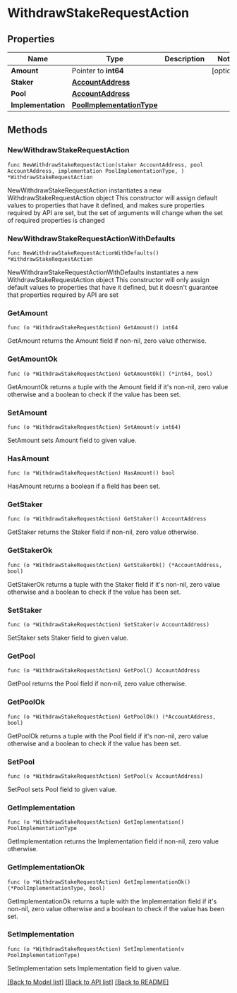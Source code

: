 # WithdrawStakeRequestAction

## Properties

Name | Type | Description | Notes
------------ | ------------- | ------------- | -------------
**Amount** | Pointer to **int64** |  | [optional] 
**Staker** | [**AccountAddress**](AccountAddress.md) |  | 
**Pool** | [**AccountAddress**](AccountAddress.md) |  | 
**Implementation** | [**PoolImplementationType**](PoolImplementationType.md) |  | 

## Methods

### NewWithdrawStakeRequestAction

`func NewWithdrawStakeRequestAction(staker AccountAddress, pool AccountAddress, implementation PoolImplementationType, ) *WithdrawStakeRequestAction`

NewWithdrawStakeRequestAction instantiates a new WithdrawStakeRequestAction object
This constructor will assign default values to properties that have it defined,
and makes sure properties required by API are set, but the set of arguments
will change when the set of required properties is changed

### NewWithdrawStakeRequestActionWithDefaults

`func NewWithdrawStakeRequestActionWithDefaults() *WithdrawStakeRequestAction`

NewWithdrawStakeRequestActionWithDefaults instantiates a new WithdrawStakeRequestAction object
This constructor will only assign default values to properties that have it defined,
but it doesn't guarantee that properties required by API are set

### GetAmount

`func (o *WithdrawStakeRequestAction) GetAmount() int64`

GetAmount returns the Amount field if non-nil, zero value otherwise.

### GetAmountOk

`func (o *WithdrawStakeRequestAction) GetAmountOk() (*int64, bool)`

GetAmountOk returns a tuple with the Amount field if it's non-nil, zero value otherwise
and a boolean to check if the value has been set.

### SetAmount

`func (o *WithdrawStakeRequestAction) SetAmount(v int64)`

SetAmount sets Amount field to given value.

### HasAmount

`func (o *WithdrawStakeRequestAction) HasAmount() bool`

HasAmount returns a boolean if a field has been set.

### GetStaker

`func (o *WithdrawStakeRequestAction) GetStaker() AccountAddress`

GetStaker returns the Staker field if non-nil, zero value otherwise.

### GetStakerOk

`func (o *WithdrawStakeRequestAction) GetStakerOk() (*AccountAddress, bool)`

GetStakerOk returns a tuple with the Staker field if it's non-nil, zero value otherwise
and a boolean to check if the value has been set.

### SetStaker

`func (o *WithdrawStakeRequestAction) SetStaker(v AccountAddress)`

SetStaker sets Staker field to given value.


### GetPool

`func (o *WithdrawStakeRequestAction) GetPool() AccountAddress`

GetPool returns the Pool field if non-nil, zero value otherwise.

### GetPoolOk

`func (o *WithdrawStakeRequestAction) GetPoolOk() (*AccountAddress, bool)`

GetPoolOk returns a tuple with the Pool field if it's non-nil, zero value otherwise
and a boolean to check if the value has been set.

### SetPool

`func (o *WithdrawStakeRequestAction) SetPool(v AccountAddress)`

SetPool sets Pool field to given value.


### GetImplementation

`func (o *WithdrawStakeRequestAction) GetImplementation() PoolImplementationType`

GetImplementation returns the Implementation field if non-nil, zero value otherwise.

### GetImplementationOk

`func (o *WithdrawStakeRequestAction) GetImplementationOk() (*PoolImplementationType, bool)`

GetImplementationOk returns a tuple with the Implementation field if it's non-nil, zero value otherwise
and a boolean to check if the value has been set.

### SetImplementation

`func (o *WithdrawStakeRequestAction) SetImplementation(v PoolImplementationType)`

SetImplementation sets Implementation field to given value.



[[Back to Model list]](../README.md#documentation-for-models) [[Back to API list]](../README.md#documentation-for-api-endpoints) [[Back to README]](../README.md)


